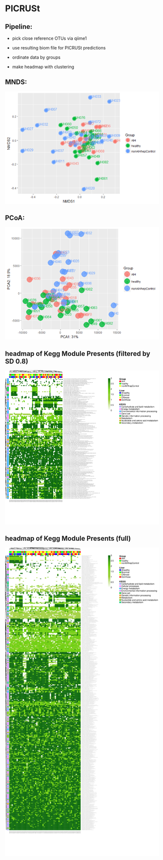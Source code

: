 # PICRUSt

## Pipeline:

- pick close reference OTUs via qiime1

- use resulting biom file for PICRUSt predictions

- ordinate data by groups

- make headmap with clustering

## MNDS:

 ![alt text](/PICRUSt/PICRUSt-KOs-MNDS-TPM-no0-SD05.png)

## PCoA:

 ![alt text](/PICRUSt/PICRUSt-KOs-PCoA-TPM-no0.png)
 
## headmap of Kegg Module Presents (filtered by SD 0.8)

 ![alt text](/PICRUSt/AIH_hmap_sd_gr_08_KEGGbar_1.png)

## headmap of Kegg Module Presents (full)

 ![alt text](/PICRUSt/AIH_hmap_KEGGbar_1.png)

